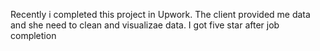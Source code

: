 Recently i completed this project in Upwork. The client provided me data and she need to clean and visualizae data. I got five star after job completion
